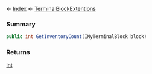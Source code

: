 ← [Index](Api-Index) ← [TerminalBlockExtentions](Sandbox.ModAPI.Ingame.TerminalBlockExtentions)

### Summary

```csharp
public int GetInventoryCount(IMyTerminalBlock block)
```

### Returns

[int](System.Int32)


